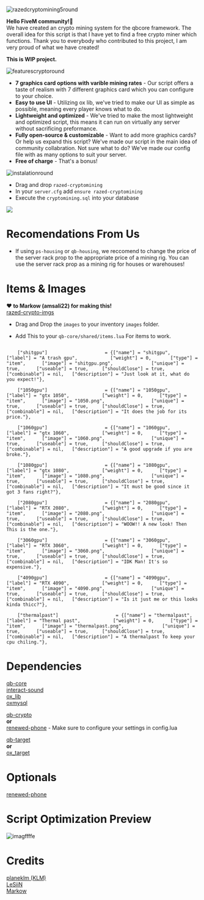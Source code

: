 ![razedcryptomining5round](https://github.com/planeklm/razed-cryptomining/assets/91488137/aa00c1b1-792b-46ab-9716-150f64f1ae6c)

**Hello FiveM community!👋**\
We have created an crypto mining system for the qbcore framework. The overall idea for this script is that I have yet to find a free crypto miner which functions. Thank you to everybody who contributed to this project, I am very proud of what we have created!

**This is WIP project.**

![featurescryptoround](https://github.com/planeklm/razed-cryptomining/assets/91488137/666fd941-2e4c-4f1f-b760-bd78fd9955b8)
* **7 graphics card options with varible mining rates** - Our script offers a taste of realism with 7 different graphics card which you can configure to your choice.
* **Easy to use UI** - Utilizing ox lib, we've tried to make our UI as simple as possible, meaning every player knows what to do.
* **Lightweight and optimized** - We've tried to make the most lightweight and optimized script, this means it can run on virtually any server without sacrificing preformance.
* **Fully open-source & customizable** - Want to add more graphics cards? Or help us expand this script? We've made our script in the main idea of community collabration. Not sure what to do? We've made our config file with as many options to suit your server.
* **Free of charge** - That's a bonus!

![instalationround](https://github.com/planeklm/razed-cryptomining/assets/91488137/3a363400-dd3f-4644-9334-9ef832df0cfa)
* Drag and drop `razed-cryptomining`
* In your `server.cfg` add `ensure razed-cryptomining`
* Execute the `cryptomining.sql` into your database

[![](https://github.com/planeklm/razed-cryptomining/assets/91488137/3f742055-4868-4466-bddb-dba91791b89a)](https://youtu.be/ohPHNCPLdt4)

# Recomendations From Us
* If using `ps-housing` or `qb-housing`, we reccomend to change the price of the server rack prop to the appropriate price of a mining rig. You can use the server rack prop as a mining rig for houses or warehouses!

# Items & Images
**❤️ to Markow (amsali22) for making this!**\
[razed-crypto-imgs](https://github.com/amsali22/razed-crypto-imgs)

* Drag and Drop the `images` to your inventory `images` folder.

* Add This to your `qb-core/shared/items.lua` For items to work.

```

	["shitgpu"] 				    = {["name"] = "shitgpu", 			 	  	["label"] = "A trash gpu",            ["weight"] = 0, 		["type"] = "item", 		["image"] = "shitgpu.png", 				["unique"] = true, 		["useable"] = true, 	["shouldClose"] = true,   ["combinable"] = nil,   ["description"] = "Just look at it, what do you expect!"},

	["1050gpu"] 				    = {["name"] = "1050gpu", 			 	  	["label"] = "gtx 1050",            ["weight"] = 0, 		["type"] = "item", 		["image"] = "1050.png", 				["unique"] = true, 		["useable"] = true, 	["shouldClose"] = true,   ["combinable"] = nil,   ["description"] = "It does the job for its price."},

	["1060gpu"] 				    = {["name"] = "1060gpu", 			 	  	["label"] = "gtx 1060",            ["weight"] = 0, 		["type"] = "item", 		["image"] = "1060.png", 				["unique"] = true, 		["useable"] = true, 	["shouldClose"] = true,   ["combinable"] = nil,   ["description"] = "A good upgrade if you are broke."},

	["1080gpu"] 				    = {["name"] = "1080gpu", 			 	  	["label"] = "gtx 1080",            ["weight"] = 0, 		["type"] = "item", 		["image"] = "1080.png", 				["unique"] = true, 		["useable"] = true, 	["shouldClose"] = true,   ["combinable"] = nil,   ["description"] = "It must be good since it got 3 fans right?"},

	["2080gpu"] 				    = {["name"] = "2080gpu", 			 	  	["label"] = "RTX 2080",            ["weight"] = 0, 		["type"] = "item", 		["image"] = "2080.png", 				["unique"] = true, 		["useable"] = true, 	["shouldClose"] = true,   ["combinable"] = nil,   ["description"] = "WOOW!! A new look! Then This is the one."},

	["3060gpu"] 				    = {["name"] = "3060gpu", 			 	  	["label"] = "RTX 3060",            ["weight"] = 0, 		["type"] = "item", 		["image"] = "3060.png", 				["unique"] = true, 		["useable"] = true, 	["shouldClose"] = true,   ["combinable"] = nil,   ["description"] = "IDK Man! It's so expensive."},

	["4090gpu"] 				    = {["name"] = "4090gpu", 			 	  	["label"] = "RTX 4090",            ["weight"] = 0, 		["type"] = "item", 		["image"] = "4090.png", 				["unique"] = true, 		["useable"] = true, 	["shouldClose"] = true,   ["combinable"] = nil,   ["description"] = "Is it just me or this looks kinda thicc?"},

	["thermalpast"] 				    = {["name"] = "thermalpast", 			 	  	["label"] = "Thermal past",            ["weight"] = 0, 		["type"] = "item", 		["image"] = "thermalpast.png", 				["unique"] = true, 		["useable"] = true, 	["shouldClose"] = true,   ["combinable"] = nil,   ["description"] = "A thermalpast To keep your cpu chiling."},

```

# Dependencies
[qb-core](https://github.com/qbcore-framework/qb-core)\
[interact-sound](https://github.com/qbcore-framework/interact-sound)\
[ox_lib](https://github.com/overextended/ox_lib)\
[oxmysql](https://github.com/overextended/oxmysql)

[qb-crypto](https://github.com/qbcore-framework/qb-crypto)\
**or**\
[renewed-phone](https://github.com/Renewed-Scripts/qb-phone) - Make sure to configure your settings in config.lua

[qb-target](https://github.com/qbcore-framework/qb-target)\
**or**\
[ox_target](https://github.com/overextended/ox_target)

# Optionals
[renewed-phone](https://github.com/Renewed-Scripts/qb-phone)

# Script Optimization Preview
![imagffffe](https://github.com/planeklm/razed-cryptomining/assets/91488137/ae69a460-e370-47e1-88ab-eef19a4e1e61)


# Credits
[planeklm (KLM)](https://github.com/planeklm)\
[LeSiiN](https://github.com/LeSiiN)\
[Markow](https://github.com/amsali22)
